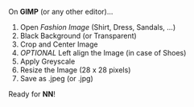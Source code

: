 On **GIMP** (or any other editor)...

1. Open *Fashion Image* (Shirt, Dress, Sandals, ...)
2. Black Background (or Transparent)
3. Crop and Center Image
4. *OPTIONAL* Left align the Image (in case of Shoes)
5. Apply Greyscale
6. Resize the Image (28 x 28 pixels)
7. Save as .jpeg (or .jpg)

Ready for **NN**!
